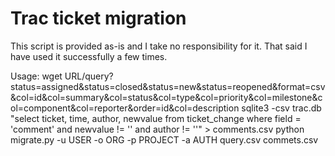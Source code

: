 Trac ticket migration
=====================

This script is provided as-is and I take no responsibility for it. That said I have used it successfully a few times.

Usage:
    wget URL/query\?status\=assigned\&status\=closed\&status\=new\&status\=reopened\&format\=csv\&col\=id\&col\=summary\&col\=status\&col\=type\&col\=priority\&col\=milestone\&col\=component\&col\=reporter\&order\=id\&col\=description
    sqlite3 -csv trac.db "select ticket, time, author, newvalue from ticket_change where field = 'comment' and newvalue != '' and author != ''" > comments.csv
    python migrate.py -u USER -o ORG -p PROJECT -a AUTH query.csv commets.csv
